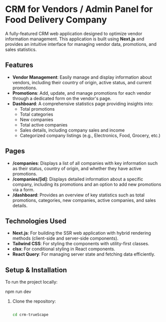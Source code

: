 # CRM for Vendors / Admin Panel for Food Delivery Company

A fully-featured CRM web application designed to optimize vendor information management. This application is built using **Next.js** and provides an intuitive interface for managing vendor data, promotions, and sales statistics.

## Features

- **Vendor Management**: Easily manage and display information about vendors, including their country of origin, active status, and current promotions.
- **Promotions**: Add, update, and manage promotions for each vendor through a dedicated form on the vendor's page.
- **Dashboard**: A comprehensive statistics page providing insights into:
  - Total promotions
  - Total categories
  - New companies
  - Total active companies
  - Sales details, including company sales and income
  - Categorized company listings (e.g., Electronics, Food, Grocery, etc.)

## Pages

- **/companies**: Displays a list of all companies with key information such as their status, country of origin, and whether they have active promotions.
- **/companies/[id]**: Displays detailed information about a specific company, including its promotions and an option to add new promotions via a form.
- **/dashboard**: Provides an overview of key statistics such as total promotions, categories, new companies, active companies, and sales details.

## Technologies Used

- **Next.js**: For building the SSR web application with hybrid rendering methods (client-side and server-side components).
- **Tailwind CSS**: For styling the components with utility-first classes.
- **clsx**: For conditional styling in React components.
- **React Query**: For managing server state and fetching data efficiently.

## Setup & Installation

To run the project locally:

npm run dev

1. Clone the repository:

   ```bash

   cd crm-trueScape
   ```
